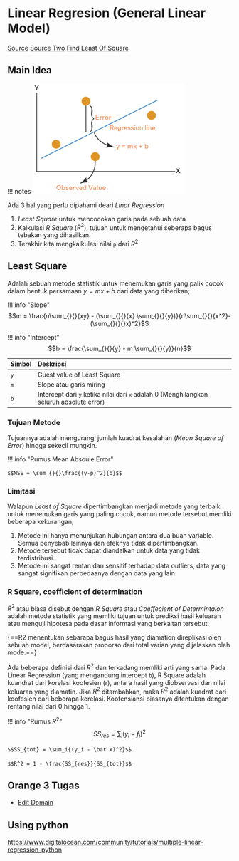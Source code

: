 
# Linear Regresion (General Linear Model)

[Source](https://www.youtube.com/watch?v=7ArmBVF2dCs)
[Source Two](https://www.youtube.com/watch?v=eYTumjgE2IY)
[Find Least Of Square](https://www.youtube.com/watch?v=PaFPbb66DxQ)

## Main Idea

!!! notes 
    ![alt text](assets/01.%20RegressionLinear.png)


Ada 3 hal yang perlu dipahami deari _Linar Regression_

1. _Least Square_ untuk mencocokan garis pada sebuah data
2. Kalkulasi _R Square_ ($R^2$), tujuan untuk mengetahui seberapa bagus tebakan yang dihasilkan.
3. Terakhir kita mengkalkulasi nilai `p` dari $R^2$

## Least Square

Adalah sebuah metode statistik untuk menemukan garis yang palik cocok dalam bentuk persamaan $y=mx+b$ dari data yang diberikan;

!!! info "Slope"
    $$m = \frac{n\sum_{}{}{xy} - (\sum_{}{}{x} \sum_{}{}{y})}{n\sum_{}{}{x^2}-(\sum_{}{}{}x)^2}$$

!!! info "Intercept"
    $$b = \frac{\sum_{}{}{y} - m \sum_{}{}{y}}{n}$$

| Simbol | Deskripsi |
| :---- | :----- |
| `y` | Guest value of Least Square |
| `m` | Slope atau garis miring |
| `b` | Intercept dari `y` ketika nilai dari `x` adalah 0 (Menghilangkan seluruh absolute error) |

### Tujuan Metode

Tujuannya adalah mengurangi jumlah kuadrat kesalahan (_Mean Square of Error_) hingga sekecil mungkin.

!!! info "Rumus Mean Absoule Error"

    $$MSE = \sum_{}{}\frac{(y-p)^2}{b}$$

### Limitasi

Walapun _Least of Square_ dipertimbangkan menjadi metode yang terbaik untuk menemukan garis yang paling cocok, namun metode tersebut memliki beberapa kekurangan;

1. Metode ini hanya menunjukan hubungan antara dua buah variable. Semua penyebab lainnya dan efeknya tidak dipertimbangkan.
2. Metode tersebut tidak dapat diandalkan untuk data yang tidak terdistribusi.
3. Metode ini sangat rentan dan sensitif terhadap data outliers, data yang sangat signifikan perbedaanya dengan data yang lain.

### R Square, coefficient of determination
$R^2$ atau biasa disebut dengan _R Square_ atau _Coeffecient of Determintaion_ adalah metode statistik yang memliki tujuan untuk prediksi hasil keluaran atau menguji hipotesa pada dasar informasi yang berkaitan tersebut.

{==R2 menentukan sebarapa bagus hasil yang diamation direplikasi oleh sebuah model, berdasarakan proporso dari total varian yang dijelaskan oleh mode.==}

Ada beberapa definisi dari $R^2$ dan terkadang memliki arti yang sama. Pada Linear Regression (yang mengandung intercept `b`), R Square adalah kuandrat dari korelasi koofesien (r), antara hasil yang diobservasi dan nilai keluaran yang diamatin. Jika $R^2$ ditambahkan, maka $R^2$ adalah kuadrat dari koofesien dari beberapa korelasi. Koofensiansi biasanya ditentukan dengan rentang nilai dari 0 hingga 1.

!!! info "Rumus $R^2$"
    $$SS_{res} = \sum_i{(y_i - f_i)^2}$$

    $$SS_{tot} = \sum_i{(y_i - \bar x)^2}$$

    $$R^2 = 1 - \frac{SS_{res}}{SS_{tot}}$$


## Orange 3 Tugas

* [Edit Domain](https://orangedatamining.com/blog/managing-data-with-edit-domain/)


## Using python 
https://www.digitalocean.com/community/tutorials/multiple-linear-regression-python


